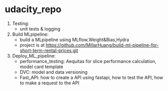 # udacity_repo
1. Testing:
    * unit tests & logging
2. Build MLpipeline:
    * build a MLpipeline using MLflow,Weight&Bias,Hydra
    * project is at https://github.com/MillarHuang/build-ml-pipeline-for-short-term-rental-prices.git
3. Deploy_ML_pipeline:
    * performance_testing: Aequitas for slice performance calculation, model card template
    * DVC: model and data versioning
    * Fast_API: how to create a API using fastapi, how to test the API, how to make a request to the API
